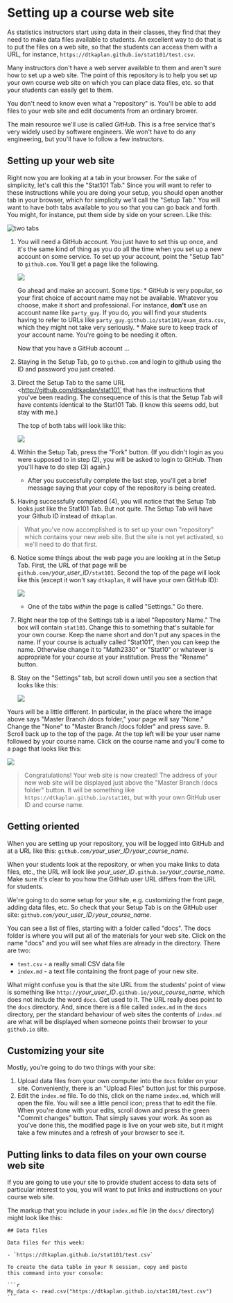 # Setting up a course web site

As statistics instructors start using data in their classes, they find that they need to make data files available to students. An excellent way to do that is to put the files on a web site, so that the students can access them with a URL, for instance, `https://dtkaplan.github.io/stat101/test.csv`.

Many instructors don't have a web server available to them and aren't sure how to set up a web site. The point of this repository is to help you set up your own course web site on which you can place data files, etc. so that your students can easily get to them.

You don't need to know even what a "repository" is. You'll be able to add files to your web site and edit documents from an ordinary brower.

The main resource we'll use is called *GitHub*. This is a free service that's very widely used by software engineers. We won't have to do any engineering, but you'll have to follow a few instructors.

## Setting up your web site

Right now you are looking at a tab in your browser. For the sake of simplicity, let's call this the "Stat101 Tab." Since you will want to refer to these instructions while you are doing your setup, you should open another tab in your browser, which for simplicity we'll call the "Setup Tab." You will want to have both tabs available to you so that you can go back and forth. You might, for instance, put them side by side on your screen. Like this:

![two tabs](two-tabs.png)
<!--div style=' text-align: center;'>
<img src="two-tabs.png" style="width: 80%;">
</div-->

1. You will need a GitHub account. You just have to set this up once, and it's the same kind of thing as you do all the time when you set up a new account on some service. To set up your account, point the "Setup Tab" to `github.com`. You'll get a page like the following. 
    
    ![](two-tabs-account.png)
    
    Go ahead and make an account. Some tips:
        * GitHub is very popular, so your first choice of account name may not be available. Whatever you choose, make it short and professional. For instance, **don't** use an account name like `party_guy`. If you do, you will find your students having to refer to URLs like `party_guy.github.io/stat101/exam_data.csv`, which they might not take very seriously.
        * Make sure to keep track of your account name. You're going to be needing it often.
        
    Now that you have a GitHub account ...
2. Staying in the Setup Tab, go to `github.com` and login to github using the ID and password you just created. 
3. Direct the Setup Tab to the same URL <http://github.com/dtkaplan/stat101` that has the instructions that you've been reading. The consequence of this is that the Setup Tab will have contents identical to the Stat101 Tab. (I know this seems odd, but stay with me.) 

    The top of both tabs will look like this:
    
    ![](fork.png)

4. Within the Setup Tab, press the "Fork" button. (If you didn't login as you were supposed to in step (2), you will be asked to login to GitHub. Then you'll have to do step (3) again.)
    - After you successfully complete the last step, you'll get a brief message saying that your copy of the repository is being created.
    
5. Having successfully completed (4), you will notice that the Setup Tab looks just like the Stat101 Tab. But not quite. The Setup Tab will have your Github ID instead of `dtkaplan`.
    
>  What you've now accomplished is to set up your own "repository" which contains your new web site. But the site is not yet activated, so we'll need to do that first.
    
6. Notice some things about the web page you are looking at in the Setup Tab. First, the URL of that page will be `github.com/`*your_user_ID*`/stat101`. Second the top of the page will look like this (except it won't say `dtkaplan`, it will have your own GitHub ID):

    ![](settings.png)
    
    * One of the tabs *within* the page is called "Settings." Go there.
    
7. Right near the top of the Settings tab is a label "Repository Name." The box will contain `stat101`. Change this to something that's suitable for your own course. Keep the name short and don't put any spaces in the name. If your course is actually called "Stat101", then you can keep the name. Otherwise change it to "Math2330" or "Stat10" or whatever is appropriate for your course at your institution. Press the "Rename" button.
8. Stay on the "Settings" tab, but scroll down until you see a section that looks like this:

    ![](gh-pages.png)
    
Yours will be a little different. In particular, in the place where the image above says "Master Branch /docs folder," your page will say "None." Change the "None" to "Master Branch /docs folder" and press save.
9. Scroll back up to the top of the page. At the top left will be your user name followed by your course name. Click on the course name and you'll come to a page that looks like this:
    
![](repository.png)

> Congratulations! Your web site is now created! The address of your new web site will be displayed just above the "Master Branch /docs folder" button. It will be something like `https://dtkaplan.github.io/stat101`, but with your own GitHub user ID and course name.

## Getting oriented

When you are setting up your repository, you will be logged into GitHub and at a URL like this: `github.com/`*your_user_ID*`/`*your_course_name*.

When your students look at the repository, or when you make links to data files, etc., the URL will look like *your_user_ID*`.github.io/`*your_course_name*. Make sure it's clear to you how the GitHub user URL differs from the URL for students.

We're going to do some setup for your site, e.g. customizing the front page, adding data files, etc. So check that your Setup Tab is on the GitHub user site: `github.com/`*your_user_ID*`/`*your_course_name*. 

You can see a list of files, starting with a folder called "docs". The docs folder is where you will put all of the materials for your web site. Click on the name "docs" and you will see what files are already in the directory.  There are two:

- `test.csv` - a really small CSV data file
- `index.md` - a text file containing the front page of your new site.

What might confuse you is that the site URL from the students' point of view is something like `http://`*your_user_ID*`.github.io/`*your_course_name*, which does not include the word `docs`. Get used to it. The URL really does point to the `docs` directory. And, since there is a file called `index.md` in the `docs` directory, per the standard behaviour of web sites the contents of `index.md` are what will be displayed when someone points their browser to your `github.io` site.

## Customizing your site

Mostly, you're going to do two things with your site:

1. Upload data files from your own computer into the `docs` folder on your site. Conveniently, there is an "Upload Files" button just for this purpose.
2. Edit the `index.md` file. To do this, click on the name `index.md`, which will open the file. You will see a little pencil icon; press that to edit the file. When you're done with your edits, scroll down and press the green "Commit changes" button. That simply saves your work. As soon as you've done this, the modified page is live on your web site, but it might take a few minutes and a refresh of your browser to see it.

## Putting links to data files on your own course web site

If you are going to use your site to provide student access to data sets of particular interest to you, you will want to put links and instructions on your course web site.

The markup that you include in your `index.md` file (in the `docs/` directory) might look like this:

````
## Data files

Data files for this week:

- `https://dtkaplan.github.io/stat101/test.csv`

To create the data table in your R session, copy and paste 
this command into your console:

```r
My_data <- read.csv("https://dtkaplan.github.io/stat101/test.csv")
```
````



